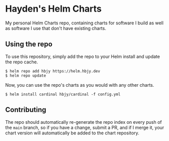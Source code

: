 # Hayden's Helm Charts

My personal Helm Charts repo, containing charts for software I build as well as
software I use that don't have existing charts.

## Using the repo

To use this repository, simply add the repo to your Helm install and update the
repo cache.

```shell
$ helm repo add hbjy https://helm.hbjy.dev
$ helm repo update
```

Now, you can use the repo's charts as you would with any other charts.

```shell
$ helm install cardinal hbjy/cardinal -f config.yml
```

## Contributing

The repo should automatically re-generate the repo index on every push of the
`main` branch, so if you have a change, submit a PR, and if I merge it, your
chart version will automatically be added to the chart repository.

